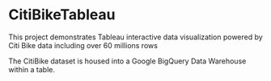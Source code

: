 # CitiBikeTableau
This project demonstrates Tableau interactive data visualization powered by Citi Bike data including over 60 millions rows

The CitiBike dataset is housed into a Google BigQuery Data Warehouse within a table.
